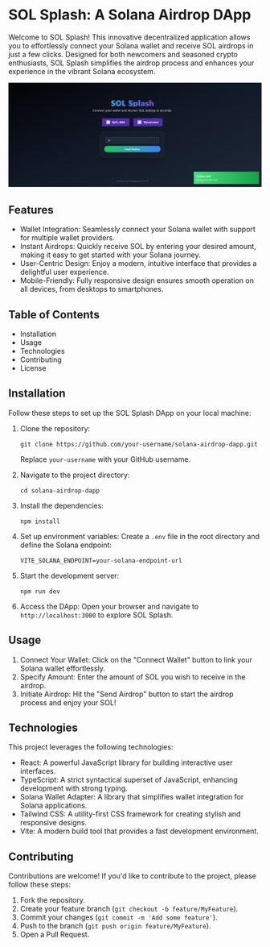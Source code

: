 # SOL Splash: A Solana Airdrop DApp

Welcome to SOL Splash! This innovative decentralized application allows you to effortlessly connect your Solana wallet and receive SOL airdrops in just a few clicks. Designed for both newcomers and seasoned crypto enthusiasts, SOL Splash simplifies the airdrop process and enhances your experience in the vibrant Solana ecosystem.

![Airdrop Screenshot](./assets/solana-airdrop-dapp.png) 

## Features

- Wallet Integration: Seamlessly connect your Solana wallet with support for multiple wallet providers.
- Instant Airdrops: Quickly receive SOL by entering your desired amount, making it easy to get started with your Solana journey.
- User-Centric Design: Enjoy a modern, intuitive interface that provides a delightful user experience.
- Mobile-Friendly: Fully responsive design ensures smooth operation on all devices, from desktops to smartphones.

## Table of Contents

- Installation
- Usage
- Technologies
- Contributing
- License

## Installation

Follow these steps to set up the SOL Splash DApp on your local machine:

1. Clone the repository:
   ```
   git clone https://github.com/your-username/solana-airdrop-dapp.git
   ```
   Replace `your-username` with your GitHub username.

2. Navigate to the project directory:
   ```
   cd solana-airdrop-dapp
   ```

3. Install the dependencies:
   ```
   npm install
   ```

4. Set up environment variables:
   Create a `.env` file in the root directory and define the Solana endpoint:
   ```
   VITE_SOLANA_ENDPOINT=your-solana-endpoint-url
   ```

5. Start the development server:
   ```
   npm run dev
   ```

6. Access the DApp:
   Open your browser and navigate to `http://localhost:3000` to explore SOL Splash.

## Usage

1. Connect Your Wallet: Click on the "Connect Wallet" button to link your Solana wallet effortlessly.
2. Specify Amount: Enter the amount of SOL you wish to receive in the airdrop.
3. Initiate Airdrop: Hit the "Send Airdrop" button to start the airdrop process and enjoy your SOL!

## Technologies

This project leverages the following technologies:

- React: A powerful JavaScript library for building interactive user interfaces.
- TypeScript: A strict syntactical superset of JavaScript, enhancing development with strong typing.
- Solana Wallet Adapter: A library that simplifies wallet integration for Solana applications.
- Tailwind CSS: A utility-first CSS framework for creating stylish and responsive designs.
- Vite: A modern build tool that provides a fast development environment.

## Contributing

Contributions are welcome! If you'd like to contribute to the project, please follow these steps:

1. Fork the repository.
2. Create your feature branch (`git checkout -b feature/MyFeature`).
3. Commit your changes (`git commit -m 'Add some feature'`).
4. Push to the branch (`git push origin feature/MyFeature`).
5. Open a Pull Request.